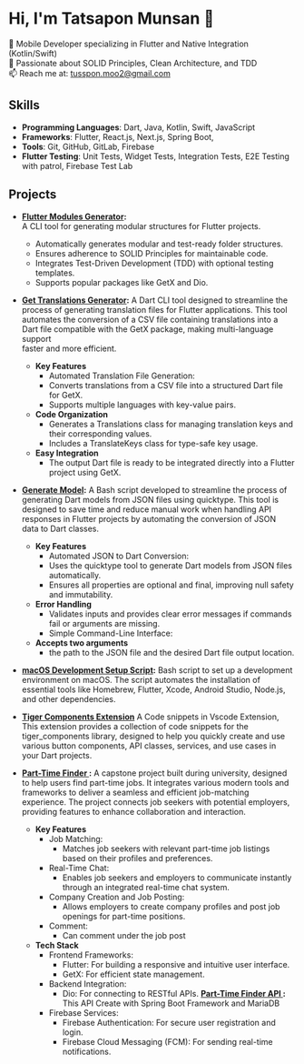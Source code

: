 # Hi, I'm Tatsapon Munsan 👋
🚀 Mobile Developer specializing in Flutter and Native Integration (Kotlin/Swift)  
🌟 Passionate about SOLID Principles, Clean Architecture, and TDD  
📫 Reach me at: tusspon.moo2@gmail.com

## Skills
- **Programming Languages**: Dart, Java, Kotlin, Swift, JavaScript
- **Frameworks**: Flutter, React.js, Next.js, Spring Boot,
- **Tools**: Git, GitHub, GitLab, Firebase
- **Flutter Testing**: Unit Tests, Widget Tests, Integration Tests, E2E Testing with patrol, Firebase Test Lab

## Projects
- **[Flutter Modules Generator](https://pub.dev/packages/flutter_modules_generator):**  
  A CLI tool for generating modular structures for Flutter projects.
  - Automatically generates modular and test-ready folder structures.
  - Ensures adherence to SOLID Principles for maintainable code.
  - Integrates Test-Driven Development (TDD) with optional testing templates.
  - Supports popular packages like GetX and Dio.

- **[Get Translations Generator](https://pub.dev/packages/get_translations_generator):**
  A Dart CLI tool designed to streamline the process of generating translation files for Flutter applications. This tool automates the conversion of a CSV file containing translations into a Dart file compatible with the GetX package, making multi-language support   
  faster and more efficient.
    - **Key Features**
      - Automated Translation File Generation:
      - Converts translations from a CSV file into a structured Dart file for GetX.
      - Supports multiple languages with key-value pairs.
    - **Code Organization**
      - Generates a Translations class for managing translation keys and their corresponding values.
      - Includes a TranslateKeys class for type-safe key usage.
    - **Easy Integration**
      - The output Dart file is ready to be integrated directly into a Flutter project using GetX.
 
- **[Generate Model](https://github.com/genss333/generate-model.git):**
  A Bash script developed to streamline the process of generating Dart models from JSON files using quicktype. This tool is designed to save time and reduce manual work when handling API responses in Flutter projects by automating the conversion of JSON data to Dart       classes.
    - **Key Features**
      - Automated JSON to Dart Conversion:
      - Uses the quicktype tool to generate Dart models from JSON files automatically.
      - Ensures all properties are optional and final, improving null safety and immutability.
    - **Error Handling**
      - Validates inputs and provides clear error messages if commands fail or arguments are missing.
      - Simple Command-Line Interface:
    - **Accepts two arguments**
      - the path to the JSON file and the desired Dart file output location.
     
- **[macOS Development Setup Script](https://github.com/genss333/macos-setup-script.git):**
   Bash script to set up a development environment on macOS. The script automates the installation of essential tools like Homebrew, Flutter, Xcode, Android Studio, Node.js, and other dependencies.
     
- **[Tiger Components Extension](https://gitlab.com/genss333/tiger-components-extensions)**
  A Code snippets in Vscode Extension, This extension provides a collection of code snippets for the tiger_components library, designed to help you quickly create and use various button components, API classes, services, and use cases in your Dart projects.

- **[Part-Time Finder ](https://github.com/genss333/partime_finder.git):**
  A capstone project built during university, designed to help users find part-time jobs. It integrates various modern tools and frameworks to deliver a seamless and efficient job-matching experience. The project connects job seekers with potential employers,       
  providing features to enhance collaboration and interaction.
  - **Key Features**
    - Job Matching:
      - Matches job seekers with relevant part-time job listings based on their profiles and preferences.
    - Real-Time Chat:
      - Enables job seekers and employers to communicate instantly through an integrated real-time chat system.
    - Company Creation and Job Posting:
      - Allows employers to create company profiles and post job openings for part-time positions.
    - Comment:
      - Can comment under the job post
  - **Tech Stack**
    - Frontend Frameworks:
      - Flutter: For building a responsive and intuitive user interface.
      - GetX: For efficient state management.
    - Backend Integration:
      - Dio: For connecting to RESTful APIs. **[Part-Time Finder API ](https://github.com/genss333/part-time_finder-api.git):** This API Create with Spring Boot Framework and MariaDB
    - Firebase Services:
      - Firebase Authentication: For secure user registration and login.
      - Firebase Cloud Messaging (FCM): For sending real-time notifications.


